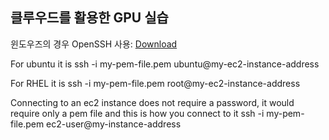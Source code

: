 ## 클루우드를 활용한 GPU 실습

윈도우즈의 경우 OpenSSH 사용: [Download](https://www.admfactory.com/how-to-install-openssh-on-windows/)


For ubuntu it is
ssh -i my-pem-file.pem ubuntu@my-ec2-instance-address

For RHEL it is
ssh -i my-pem-file.pem root@my-ec2-instance-address

Connecting to an ec2 instance does not require a password, it would require only a pem file and this is how you connect to it
ssh -i my-pem-file.pem ec2-user@my-instance-address
